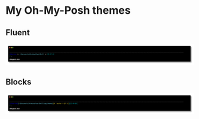 # My Oh-My-Posh themes

## Fluent

![fluent](./img/fluent.png)

## Blocks

![blocks](./img/blocks.png)
